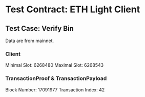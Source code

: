 # Test Contract: ETH Light Client

## Test Case: Verify Bin

Data are from mainnet.

### Client

Minimal Slot: 6268480
Maximal Slot: 6268543

### TransactionProof & TransactionPayload

Block Number: 17091977
Transaction Index: 42

